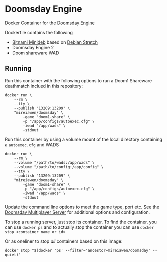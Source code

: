 # Doomsday Engine
Docker Container for the [Doomsday Engine](http://dengine.net/) 

Dockerfile contains the following
- [Bitnami Minideb](https://hub.docker.com/r/bitnami/minideb/) based on [Debian Stretch](https://www.debian.org/)
- Doomsday Engine 2
- Doom shareware WAD

## Running
Run this container with the following options to run a Doom1 Shareware deathmatch inclued in this repository:

```
docker run \
	--rm \
	--tty \
	--publish "13209:13209" \
	"mireiawen/doomsday" \
		-game "doom1-share" \
		-p "/app/configs/autoexec.cfg" \
		-iwad "/app/wads" \
		-stdout
```

Run this container by using a volume mount of the local directory containing a `autoexec.cfg` and WADS

```
docker run \
	--rm \
	--volume "/path/to/wads:/app/wads" \
	--volume "/path/to/config:/app/config" \
	--tty \
	--publish "13209:13209" \
	"mireiawen/doomsday" \
		-game "doom1-share" \
		-p "/app/configs/autoexec.cfg" \
		-iwad "/app/wads" \
		-stdout
```

Update the command line options to meet the game type, port etc. 
See the [Doomsday Multiplayer Server](https://manual.dengine.net/multiplayer/multiplayer_server) 
for additional options and configuration.

To stop a running server, just stop its container. To find the container, you can use `docker ps`
and to actually stop the container you can use `docker stop <container name or id>`

Or as oneliner to stop *all* containers based on this image:
```
docker stop "$(docker 'ps' --filter='ancestor=mireiawen/doomsday' --quiet)"
```
